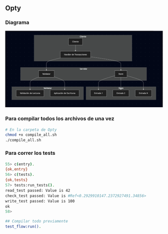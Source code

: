 ## Opty 
### Diagrama 
![img.png](img.png)

### Para compilar todos los archivos de una vez

```bash
# En la carpeta de Opty
chmod +x compile_all.sh
./compile_all.sh
```

### Para correr los tests

```bash
55> c(entry).
{ok,entry}
56> c(tests).
{ok,tests}
57> tests:run_tests().
read_test passed: Value is 42
check_test passed: Value is #Ref<0.2929910147.2372927491.34856>
write_test passed: Value is 100
ok
58> 

```

```bash
## Compilar todo previamente 
test_flow:run().
```